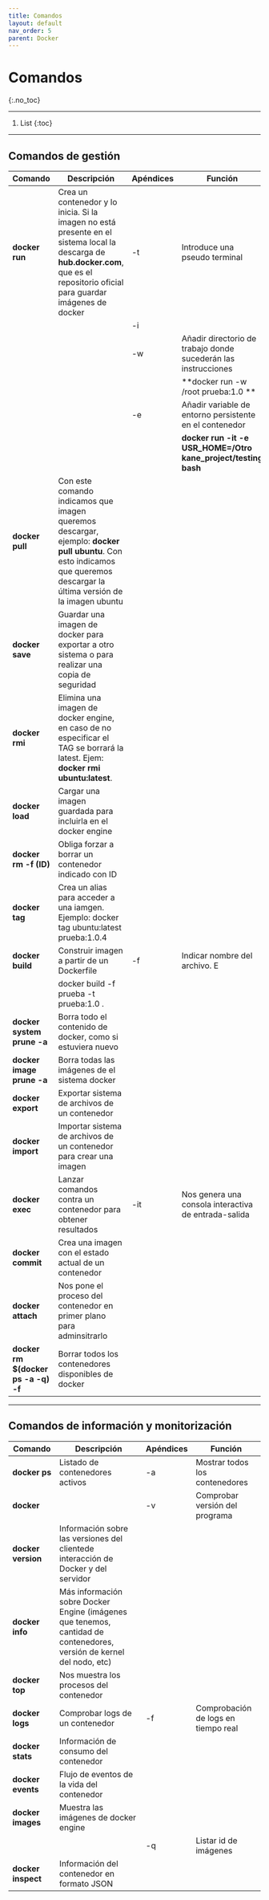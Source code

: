 ```yaml
---
title: Comandos
layout: default
nav_order: 5
parent: Docker
---
```


# Comandos
{:.no_toc}

---

1. List
{:toc}

---


## Comandos de gestión

| Comando                             | Descripción                                                                                                                                                                        | Apéndices | Función                                                        |
| ----------------------------------- | ---------------------------------------------------------------------------------------------------------------------------------------------------------------------------------- | --------- | -------------------------------------------------------------- |
| **docker run**                      | Crea un contenedor y lo inicia. Si la imagen no está presente en el sistema local la descarga de **hub.docker.com**, que es el repositorio oficial para guardar imágenes de docker | -t        | Introduce una pseudo terminal                                  |
|                                     |                                                                                                                                                                                    | -i        |                                                                |
|                                     |                                                                                                                                                                                    | -w        | Añadir directorio de trabajo donde sucederán las instrucciones |
|                                     |                                                                                                                                                                                    |           | **docker run -w /root prueba:1.0 **                            |
|                                     |                                                                                                                                                                                    | -e        | Añadir variable de entorno persistente en el contenedor        |
|                                     |                                                                                                                                                                                    |           | **docker run -it -e USR_HOME=/Otro kane_project/testing bash** |
| **docker pull**                     | Con este comando indicamos que imagen queremos descargar, ejemplo: **docker pull ubuntu**. Con esto indicamos que queremos descargar la última versión de la imagen ubuntu         |           |                                                                |
| **docker save**                     | Guardar una imagen de docker para exportar a otro sistema o para realizar una copia de seguridad                                                                                   |           |                                                                |
| **docker rmi**                      | Elimina una imagen de docker engine, en caso de no especificar el TAG se borrará la latest. Ejem: **docker rmi ubuntu:latest**.                                                    |           |                                                                |
| **docker load**                     | Cargar una imagen guardada para incluirla en el docker engine                                                                                                                      |           |                                                                |
| **docker rm -f (ID)**               | Obliga forzar a borrar un contenedor indicado con ID                                                                                                                               |           |                                                                |
| **docker tag**                      | Crea un alias para acceder a una iamgen. Ejemplo: docker tag ubuntu:latest prueba:1.0.4                                                                                            |           |                                                                |
| **docker build**                    | Construir imagen a partir de un Dockerfile                                                                                                                                         | -f        | Indicar nombre del archivo. E                                  |
|                                     | docker build -f prueba -t prueba:1.0 .                                                                                                                                             |           |                                                                |
| **docker system prune -a**          | Borra todo el contenido de docker, como si estuviera nuevo                                                                                                                         |           |                                                                |
| **docker image prune -a**           | Borra todas las imágenes de el sistema docker                                                                                                                                      |           |                                                                |
| **docker export**                   | Exportar sistema de archivos de un contenedor                                                                                                                                      |           |                                                                |
| **docker import**                   | Importar sistema de archivos de un contenedor para crear una imagen                                                                                                                |           |                                                                |
| **docker exec**                     | Lanzar comandos contra un contenedor para obtener resultados                                                                                                                       | -it       | Nos genera una consola interactiva de entrada-salida           |
| **docker commit**                   | Crea una imagen con el estado actual de un contenedor                                                                                                                              |           |                                                                |
| **docker attach**                   | Nos pone el proceso del contenedor en primer plano para adminsitrarlo                                                                                                              |           |                                                                |
| **docker rm $(docker ps -a -q) -f** | Borrar todos los contenedores disponibles de docker                                                                                                                                |           |                                                                |


---

## Comandos de información y monitorización

| Comando            | Descripción                                                                                                           | Apéndices | Función                             |
| ------------------ | --------------------------------------------------------------------------------------------------------------------- | --------- | ----------------------------------- |
| **docker ps**      | Listado de contenedores activos                                                                                       | -a        | Mostrar todos los contenedores      |
| **docker**         |                                                                                                                       | -v        | Comprobar versión del programa      |
| **docker version** | Información sobre las versiones del clientede interacción de Docker y del servidor                                    |           |                                     |
| **docker info**    | Más información sobre Docker Engine (imágenes que tenemos, cantidad de contenedores, versión de kernel del nodo, etc) |           |                                     |
| **docker top**     | Nos muestra los procesos del contenedor                                                                               |           |                                     |
| **docker logs**    | Comprobar logs de un contenedor                                                                                       | -f        | Comprobación de logs en tiempo real |
| **docker stats**   | Información de consumo del contenedor                                                                                 |           |                                     |
| **docker events**  | Flujo de eventos de la vida del contenedor                                                                            |           |                                     |
| **docker images**  | Muestra las imágenes de docker engine                                                                                 |           |                                     |
|                    |                                                                                                                       | -q        | Listar id de imágenes               |
| **docker inspect** | Información del contenedor en formato JSON                                                                            |           |                                     |
